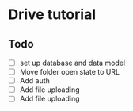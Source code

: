 # Drive tutorial

## Todo

- [ ] set up database and data model
- [ ] Move folder open state to URL
- [ ] Add auth
- [ ] Add file uploading
- [ ] Add file uploading